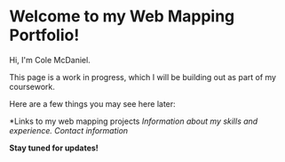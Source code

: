 # Welcome to my Web Mapping Portfolio!

Hi, I'm Cole McDaniel.

This page is a work in progress, which I will be building out as part of my coursework. 

Here are a few things you may see here later:

*Links to my web mapping projects
*Information about my skills and experience.*
*Contact information*

**Stay tuned for updates!**
